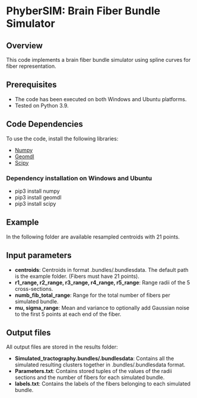 # PhyberSIM: Brain Fiber Bundle Simulator

## Overview
This code implements a brain fiber bundle simulator using spline curves for fiber representation.

## Prerequisites
- The code has been executed on both Windows and Ubuntu platforms.
- Tested on Python 3.9.

## Code Dependencies
To use the code, install the following libraries:
- [Numpy](https://numpy.org/)
- [Geomdl](https://pypi.org/project/geomdl/)
- [Scipy](https://www.scipy.org/)

### Dependency installation on Windows and Ubuntu
- pip3 install numpy
- pip3 install geomdl
- pip3 install scipy


## Example
In the following folder are available resampled centroids with 21 points.

## Input parameters
- **centroids**: Centroids in format .bundles/.bundlesdata. The default path is the example folder. (Fibers must have 21 points).
- **r1_range, r2_range, r3_range, r4_range, r5_range**: Range radii of the 5 cross-sections.
- **numb_fib_total_range**: Range for the total number of fibers per simulated bundle.
- **mu, sigma_range**: Mean and variance to optionally add Gaussian noise to the first 5 points at each end of the fiber.

## Output files
All output files are stored in the results folder:
- **Simulated_tractography.bundles/.bundlesdata**: Contains all the simulated resulting clusters together in .bundles/.bundlesdata format.
- **Parameters.txt**: Contains stored tuples of the values of the radii sections and the number of fibers for each simulated bundle.
- **labels.txt**: Contains the labels of the fibers belonging to each simulated bundle.
